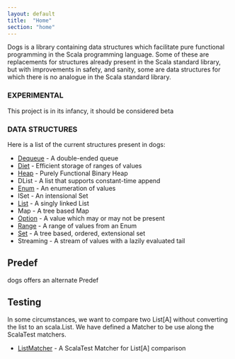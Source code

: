 ```yaml
---
layout: default
title:  "Home"
section: "home"
---
```


Dogs is a library containing data structures which facilitate pure
functional programming in the Scala programming language. Some of
these are replacements for structures already present in the Scala
standard library, but with improvements in safety, and sanity, some
are data structures for which there is no analogue in the Scala
standard library.

### EXPERIMENTAL

This project is in its infancy, it should be considered beta

### DATA STRUCTURES

Here is a list of the current structures present in dogs:

- [Dequeue](tut/dequeue)   - A double-ended queue
- [Diet](tut/diet)      - Efficient storage of ranges of values
- [Heap](tut/binaryheap)    - Purely Functional Binary Heap
- DList     - A list that supports constant-time append
- [Enum](tut/enum)      - An enumeration of values
- ISet      - An intensional Set
- [List](tut/list)      - A singly linked List
- Map       - A tree based Map
- [Option](tut/option)    - A value which may or may not be present
- [Range](tut/range)     - A range of values from an Enum
- [Set](tut/set)       - A tree based, ordered, extensional set
- Streaming - A stream of values with a lazily evaluated tail

## Predef

dogs offers an alternate Predef 

## Testing

In some circumstances, we want to compare two List[A] without converting
the list to an scala.List. We have defined a Matcher to be use along
the ScalaTest matchers. 

- [ListMatcher](tut/listMatcher) - A ScalaTest Matcher for List[A] 
comparison
